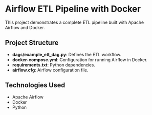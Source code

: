 # Airflow ETL Pipeline with Docker

This project demonstrates a complete ETL pipeline built with Apache Airflow and Docker.

## Project Structure
- **dags/example_etl_dag.py**: Defines the ETL workflow.
- **docker-compose.yml**: Configuration for running Airflow in Docker.
- **requirements.txt**: Python dependencies.
- **airflow.cfg**: Airflow configuration file.

## Technologies Used
- Apache Airflow
- Docker
- Python